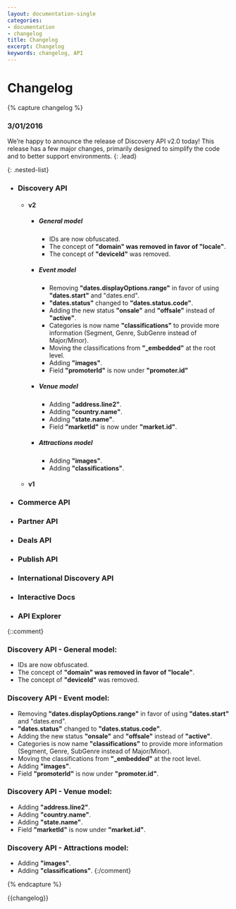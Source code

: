 ```yaml
---
layout: documentation-single
categories:
- documentation
- changelog
title: Changelog
excerpt: Changelog
keywords: changelog, API
---
```



# Changelog

{% capture changelog %}

### 3/01/2016

We’re happy to announce the release of Discovery API v2.0 today! This release has a few major changes, primarily designed to simplify the code and to better support environments.
{: .lead}

{: .nested-list}
- ### Discovery API
    * #### v2
        + ##### General model
          * IDs are now obfuscated.
          * The concept of **"domain" was removed in favor of "locale"**.
          * The concept of **"deviceId"** was removed.
        + ##### Event model
          * Removing **"dates.displayOptions.range"** in favor of using **"dates.start"** and "dates.end".
          * **"dates.status"** changed to **"dates.status.code"**.
          * Adding the new status **"onsale"** and **"offsale"** instead of **"active"**.
          * Categories is now name **"classifications"** to provide more information (Segment, Genre, SubGenre instead of Major/Minor).
          * Moving the classifications from **"_embedded"** at the root level.
          * Adding **"images"**.
          * Field **"promoterId"** is now under **"promoter.id"**
        + ##### Venue model
          * Adding **"address.line2"**.
          * Adding **"country.name"**.
          * Adding **"state.name"**.
          * Field **"marketId"** is now under **"market.id"**.
        + ##### Attractions model
          * Adding **"images"**.
          * Adding **"classifications"**.
    * #### v1
- ### Commerce API
- ### Partner API
- ### Deals API
- ### Publish API
- ### International Discovery API
- ### Interactive Docs
- ### API Explorer

{::comment}
### Discovery API - General model:

* IDs are now obfuscated.
* The concept of **"domain" was removed in favor of "locale"**.
* The concept of **"deviceId"** was removed.

### Discovery API - Event model:

* Removing **"dates.displayOptions.range"** in favor of using **"dates.start"** and "dates.end".
* **"dates.status"** changed to **"dates.status.code"**.
* Adding the new status **"onsale"** and **"offsale"** instead of **"active"**.
* Categories is now name **"classifications"** to provide more information (Segment, Genre, SubGenre instead of Major/Minor).
* Moving the classifications from **"_embedded"** at the root level.
* Adding **"images"**.
* Field **"promoterId"** is now under **"promoter.id"**.

### Discovery API - Venue model:

* Adding **"address.line2"**.
* Adding **"country.name"**.
* Adding **"state.name"**.
* Field **"marketId"** is now under **"market.id"**.

### Discovery API - Attractions model:

* Adding **"images"**.
* Adding **"classifications"**.
{:/comment}
        
{% endcapture %}

<div class="changelog" markdown="1">
{{changelog}}
</div>